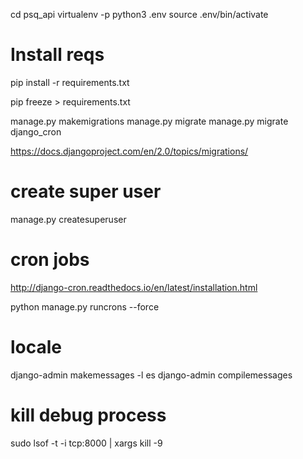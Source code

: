 cd psq_api
virtualenv -p python3 .env
source .env/bin/activate

# Install reqs
pip install -r requirements.txt 

pip freeze > requirements.txt

manage.py makemigrations
manage.py migrate
manage.py migrate django_cron

https://docs.djangoproject.com/en/2.0/topics/migrations/

# create super user

manage.py createsuperuser

# cron jobs

http://django-cron.readthedocs.io/en/latest/installation.html

python manage.py runcrons --force

# locale

django-admin makemessages -l es
django-admin compilemessages

# kill debug process

sudo lsof -t -i tcp:8000 | xargs kill -9